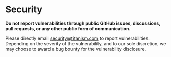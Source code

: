 # Security

**Do not report vulnerabilities through public GitHub issues, discussions, pull requests, or any other public form of communication.**

Please directly email <security@titanism.com> to report vulnerabilities.  Depending on the severity of the vulnerability, and to our sole discretion, we may choose to award a bug bounty for the vulnerability disclosure.
